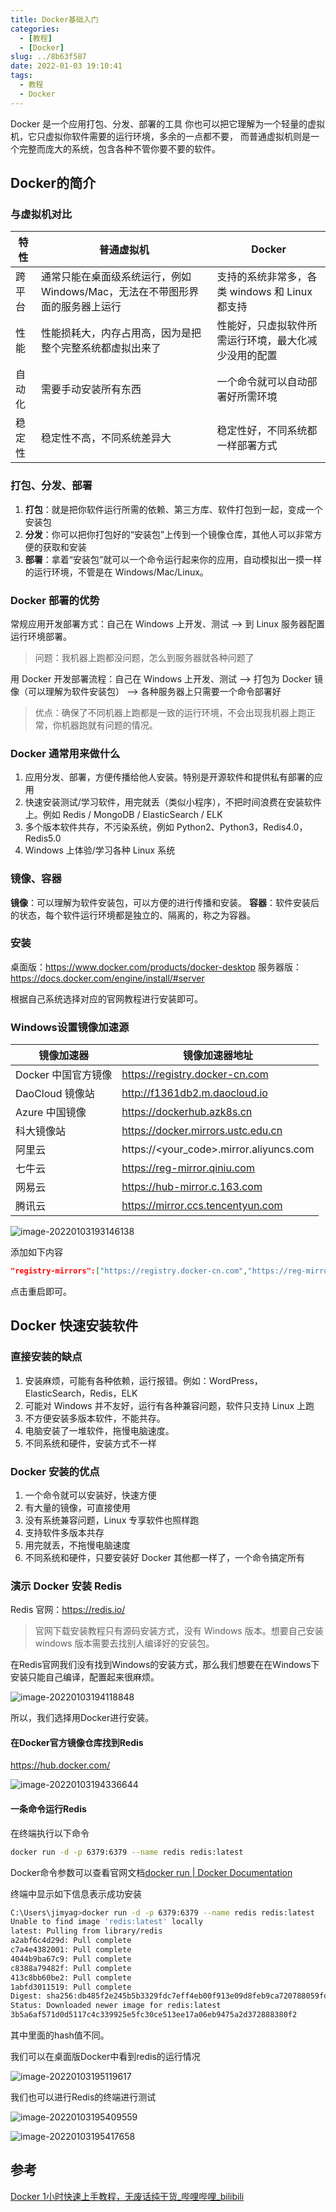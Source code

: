 ```yaml
---
title: Docker基础入门
categories:
  - [教程]
  - [Docker]
slug: ../8b63f587
date: 2022-01-03 19:10:41
tags:
  - 教程
  - Docker
---
```


Docker 是一个应用打包、分发、部署的工具
你也可以把它理解为一个轻量的虚拟机，它只虚拟你软件需要的运行环境，多余的一点都不要，
而普通虚拟机则是一个完整而庞大的系统，包含各种不管你要不要的软件。

<!--more-->

## Docker的简介

### 与虚拟机对比

| 特性   | 普通虚拟机                                                   | Docker                                               |
| ------ | ------------------------------------------------------------ | ---------------------------------------------------- |
| 跨平台 | 通常只能在桌面级系统运行，例如 Windows/Mac，无法在不带图形界面的服务器上运行 | 支持的系统非常多，各类 windows 和 Linux 都支持       |
| 性能   | 性能损耗大，内存占用高，因为是把整个完整系统都虚拟出来了     | 性能好，只虚拟软件所需运行环境，最大化减少没用的配置 |
| 自动化 | 需要手动安装所有东西                                         | 一个命令就可以自动部署好所需环境                     |
| 稳定性 | 稳定性不高，不同系统差异大                                   | 稳定性好，不同系统都一样部署方式                     |

### 打包、分发、部署

1. **打包**：就是把你软件运行所需的依赖、第三方库、软件打包到一起，变成一个安装包
2. **分发**：你可以把你打包好的“安装包”上传到一个镜像仓库，其他人可以非常方便的获取和安装
3. **部署**：拿着“安装包”就可以一个命令运行起来你的应用，自动模拟出一摸一样的运行环境，不管是在 Windows/Mac/Linux。

### Docker 部署的优势

常规应用开发部署方式：自己在 Windows 上开发、测试 --> 到 Linux 服务器配置运行环境部署。

> 问题：我机器上跑都没问题，怎么到服务器就各种问题了

用 Docker 开发部署流程：自己在 Windows 上开发、测试 --> 打包为 Docker 镜像（可以理解为软件安装包） --> 各种服务器上只需要一个命令部署好

> 优点：确保了不同机器上跑都是一致的运行环境，不会出现我机器上跑正常，你机器跑就有问题的情况。

### Docker 通常用来做什么

1. 应用分发、部署，方便传播给他人安装。特别是开源软件和提供私有部署的应用
2. 快速安装测试/学习软件，用完就丢（类似小程序），不把时间浪费在安装软件上。例如 Redis / MongoDB / ElasticSearch / ELK
3. 多个版本软件共存，不污染系统，例如 Python2、Python3，Redis4.0，Redis5.0
4. Windows 上体验/学习各种 Linux 系统

### 镜像、容器

**镜像**：可以理解为软件安装包，可以方便的进行传播和安装。
**容器**：软件安装后的状态，每个软件运行环境都是独立的、隔离的，称之为容器。

### 安装

桌面版：https://www.docker.com/products/docker-desktop
服务器版：https://docs.docker.com/engine/install/#server

根据自己系统选择对应的官网教程进行安装即可。

### Windows设置镜像加速源

| 镜像加速器          | 镜像加速器地址                          |
| ------------------- | --------------------------------------- |
| Docker 中国官方镜像 | https://registry.docker-cn.com          |
| DaoCloud 镜像站     | http://f1361db2.m.daocloud.io           |
| Azure 中国镜像      | https://dockerhub.azk8s.cn              |
| 科大镜像站          | https://docker.mirrors.ustc.edu.cn      |
| 阿里云              | https://<your_code>.mirror.aliyuncs.com |
| 七牛云              | https://reg-mirror.qiniu.com            |
| 网易云              | https://hub-mirror.c.163.com            |
| 腾讯云              | https://mirror.ccs.tencentyun.com       |

![image-20220103193146138](index/image-20220103193146138.png)

添加如下内容

```json
"registry-mirrors":["https://registry.docker-cn.com","https://reg-mirror.qiniu.com"],
```

点击重启即可。

## Docker 快速安装软件

### 直接安装的缺点

1. 安装麻烦，可能有各种依赖，运行报错。例如：WordPress，ElasticSearch，Redis，ELK
2. 可能对 Windows 并不友好，运行有各种兼容问题，软件只支持 Linux 上跑
3. 不方便安装多版本软件，不能共存。
4. 电脑安装了一堆软件，拖慢电脑速度。
5. 不同系统和硬件，安装方式不一样

### Docker 安装的优点

1. 一个命令就可以安装好，快速方便
2. 有大量的镜像，可直接使用
3. 没有系统兼容问题，Linux 专享软件也照样跑
4. 支持软件多版本共存
5. 用完就丢，不拖慢电脑速度
6. 不同系统和硬件，只要安装好 Docker 其他都一样了，一个命令搞定所有

### 演示 Docker 安装 Redis

Redis 官网：https://redis.io/

> 官网下载安装教程只有源码安装方式，没有 Windows 版本。想要自己安装 windows 版本需要去找别人编译好的安装包。

在Redis官网我们没有找到Windows的安装方式，那么我们想要在在Windows下安装只能自己编译，配置起来很麻烦。

![image-20220103194118848](index/image-20220103194118848.png)

所以，我们选择用Docker进行安装。

#### 在Docker官方镜像仓库找到Redis

https://hub.docker.com/

![image-20220103194336644](index/image-20220103194336644.png)

#### 一条命令运行Redis

在终端执行以下命令

```bash
docker run -d -p 6379:6379 --name redis redis:latest
```

Docker命令参数可以查看官网文档[docker run | Docker Documentation](https://docs.docker.com/engine/reference/commandline/run/)

终端中显示如下信息表示成功安装

```bash
C:\Users\jimyag>docker run -d -p 6379:6379 --name redis redis:latest
Unable to find image 'redis:latest' locally
latest: Pulling from library/redis
a2abf6c4d29d: Pull complete
c7a4e4382001: Pull complete
4044b9ba67c9: Pull complete
c8388a79482f: Pull complete
413c8bb60be2: Pull complete
1abfd3011519: Pull complete
Digest: sha256:db485f2e245b5b3329fdc7eff4eb00f913e09d8feb9ca720788059fdc2ed8339
Status: Downloaded newer image for redis:latest
3b5a6af571d0d5117c4c339925e5fc30ce513ee17a06eb9475a2d372888380f2
```

其中里面的hash值不同。

我们可以在桌面版Docker中看到redis的运行情况

![image-20220103195119617](index/image-20220103195119617.png)

我们也可以进行Redis的终端进行测试

![image-20220103195409559](index/image-20220103195409559.png)

![image-20220103195417658](index/image-20220103195417658.png)

## 参考

[Docker 1小时快速上手教程，无废话纯干货_哔哩哔哩_bilibili](https://www.bilibili.com/video/BV11L411g7U1)
